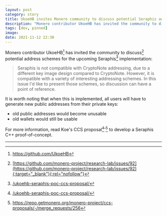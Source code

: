 ```yaml
---
layout: post
category: story
title: UkoeHB invites Monero community to discuss potential Seraphis address schemes
description: "Monero contributor UkoeHB has invited the community to discuss potential address schemes for the upcoming Seraphis implementation."
tags: [dev, pinned]
image: 
date: 2021-11-12 22:30
---
```


Monero contributor UkoeHB[^1] has invited the community to discuss[^2] potential address schemes for the upcoming Seraphis[^3] implementation:

> Seraphis is not compatible with CryptoNote addressing, due to a different key image design compared to CryptoNote. However, it is compatible with a variety of interesting addressing schemes. In this issue I'd like to present those schemes, so discussion can have a point of reference.

It is worth noting that when this is implemented, all users will have to generate new public addresses from their private keys: 

- old public addresses would become unusable
- old wallets would still be usable

For more information, read Koe's CCS proposal[^3]'[^4] to develop a Seraphis C++ proof-of-concept.

---

[^1]: https://github.com/UkoeHB
[^2]: [https://github.com/monero-project/research-lab/issues/92](https://github.com/monero-project/research-lab/issues/92){:target="_blank"}{:rel="nofollow"}
[^3]: [/ukoehb-seraphis-poc-ccs-proposal/](/ukoehb-seraphis-poc-ccs-proposal/)
[^4]: https://repo.getmonero.org/monero-project/ccs-proposals/-/merge_requests/256
